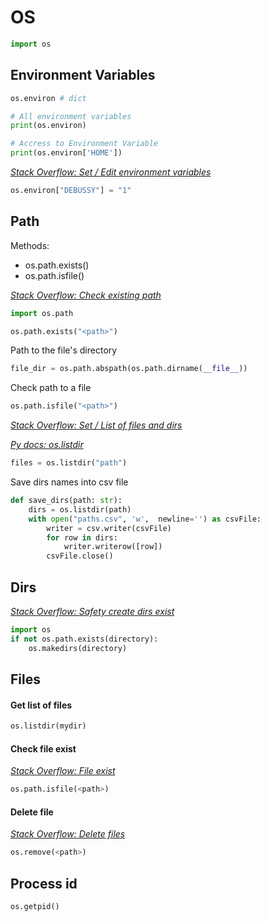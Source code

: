 # OS
```python
import os
```

## Environment Variables

```python
os.environ # dict

# All environment variables
print(os.environ)

# Accress to Environment Variable
print(os.environ['HOME'])
```

[_Stack Overflow: Set / Edit environment variables_](https://stackoverflow.com/questions/5971312/how-to-set-environment-variables-in-python)
```python 
os.environ["DEBUSSY"] = "1"
```

## Path

Methods:
- os.path.exists()
- os.path.isfile()

[_Stack Overflow: Check existing path_](https://stackoverflow.com/questions/82831/how-do-i-check-whether-a-file-exists-without-exceptions)
```python
import os.path

os.path.exists("<path>")
```

Path to the file's directory
```python
file_dir = os.path.abspath(os.path.dirname(__file__))
```

Check path to a file
```python
os.path.isfile("<path>")
```

[_Stack Overflow: Set / List of files and dirs_](https://stackoverflow.com/questions/3207219/how-do-i-list-all-files-of-a-directory)

[_Py docs: os.listdir_](https://docs.python.org/2/library/os.html#os.listdir)

```python
files = os.listdir("path")
```

Save dirs names into csv file

```python
def save_dirs(path: str):
    dirs = os.listdir(path)
    with open("paths.csv", 'w',  newline='') as csvFile:
        writer = csv.writer(csvFile)
        for row in dirs:
            writer.writerow([row])
        csvFile.close()
```

## Dirs

[_Stack Overflow: Safety create dirs exist_](https://stackoverflow.com/questions/273192/how-can-i-safely-create-a-nested-directory)

```python
import os
if not os.path.exists(directory):
    os.makedirs(directory)
```

## Files

#### Get list of files

```python
os.listdir(mydir)
```

#### Check file exist

[_Stack Overflow: File exist_](https://stackoverflow.com/questions/82831/how-do-i-check-whether-a-file-exists-without-exceptions)

```python
os.path.isfile(<path>) 
```

#### Delete file

[_Stack Overflow: Delete files_](https://stackoverflow.com/questions/1995373/deleting-all-files-in-a-directory-with-python)

```python
os.remove(<path>)
```

## Process id

```puthon
os.getpid()
```

<!-- """
TODO: Command In, Read command output
read from concole os.popen().read()

# TODO:
Creating Directory - https://stackoverflow.com/questions/273192/how-can-i-safely-create-a-nested-directory-in-python
""" -->

<!-- 

"""
List of files and dirs:
https://docs.python.org/2/library/os.html#os.listdir
https://stackoverflow.com/questions/3207219/how-do-i-list-all-files-of-a-directory
"""
files = os.listdir("path")


"""
https://docs.python.org/3/library/os.html#os.walk
"""
os.walk()

"""
Path
""" -->